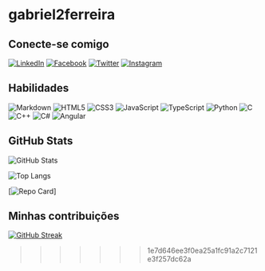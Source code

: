# gabriel2ferreira


## Conecte-se comigo
[![LinkedIn](https://img.shields.io/badge/LinkedIn-000?style=for-the-badge&logo=linkedin&logoColor=0E76A8)](https://www.linkedin.com/in/gabriel-de-lima-ferreira-31730b283/) 
[![Facebook](https://img.shields.io/badge/Facebook-000?style=for-the-badge&logo=facebook)](https://www.facebook.com/gabrielf1992/)
[![Twitter](https://img.shields.io/badge/Twitter-000?style=for-the-badge&logo=twitter)](https://twitter.com/theone_gbr) 
[![Instagram](https://img.shields.io/badge/Instagram-000?style=for-the-badge&logo=instagram)](https://www.instagram.com/_gabrielflima)

## Habilidades

![Markdown](https://img.shields.io/badge/Markdown-000?style=for-the-badge&logo=markdown) ![HTML5](https://img.shields.io/badge/HTML5-000?style=for-the-badge&logo=html5) ![CSS3](https://img.shields.io/badge/CSS3-000?style=for-the-badge&logo=css3&logoColor=264CE4) ![JavaScript](https://img.shields.io/badge/JavaScript-000?style=for-the-badge&logo=javascript) ![TypeScript](https://img.shields.io/badge/TypeScript-000?style=for-the-badge&logo=typescript) ![Python](https://img.shields.io/badge/Python-000?style=for-the-badge&logo=python) ![C](https://img.shields.io/badge/C-000?style=for-the-badge&logo=c) ![C++](https://img.shields.io/badge/C%2B%2B-000?style=for-the-badge&logo=c%2B%2B&logoColor=00599C) ![C#](https://img.shields.io/badge/C%23-000?style=for-the-badge&logo=c-sharp&logoColor=823085) ![Angular](https://img.shields.io/badge/Angular-000?style=for-the-badge&logo=angular&logoColor=C3002F)


## GitHub Stats
![GitHub Stats](https://github-readme-stats.vercel.app/api?username=gabriel2ferreira&theme=vision-friendly-dark&bg_color=000&border_color=30A3DC&show_icons=true&icon_color=30A3DC&title_color=E94D5F&text_color=FFF) 

![Top Langs](https://github-readme-stats-git-masterrstaa-rickstaa.vercel.app/api/top-langs/?username=gabriel2ferreira&layout=compact&bg_color=000&border_color=30A3DC&title_color=E94D5F&text_color=FFF)

[![Repo Card](https://github-readme-stats.vercel.app/api/pin/?username=gabriel2ferreira&repo=dio-lab-open-source&bg_color=000&border_color=30A3DC&show_icons=true&icon_color=30A3DC&title_color=E94D5F&text_color=FFF)]
## Minhas contribuições
[![GitHub Streak](https://streak-stats.demolab.com/?user=gabriel2ferreira)](https://git.io/streak-stats)
>>>>>>> 1e7d646ee3f0ea25a1fc91a2c7121e3f257dc62a

